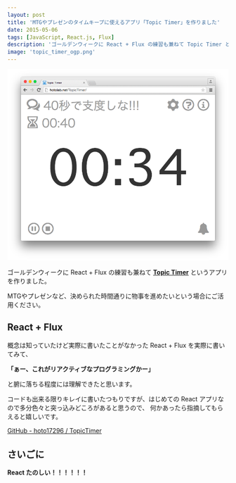 ```yaml
---
layout: post
title: 'MTGやプレゼンのタイムキープに使えるアプリ「Topic Timer」を作りました'
date: 2015-05-06
tags: [JavaScript, React.js, Flux]
description: 'ゴールデンウィークに React + Flux の練習も兼ねて Topic Timer というアプリを作りました。MTGやプレゼンなど、決められた時間通りに物事を進めたいという場合にご活用ください。'
image: 'topic_timer_ogp.png'
---
```


[![](/images/topic_timer_head.png)](http://hotolab.net/TopicTimer/)

ゴールデンウィークに React + Flux の練習も兼ねて
**[Topic Timer](http://hotolab.net/TopicTimer/)**
というアプリを作りました。

MTGやプレゼンなど、決められた時間通りに物事を進めたいという場合にご活用ください。

## React + Flux
概念は知っていたけど実際に書いたことがなかった React + Flux を実際に書いてみて、

**「ぁー、これがリアクティブなプログラミングかー」**

と腑に落ちる程度には理解できたと思います。

コードも出来る限りキレイに書いたつもりですが、はじめての
React アプリなので多分色々と突っ込みどころがあると思うので、
何かあったら指摘してもらえると嬉しいです。

[GitHub - hoto17296 / TopicTimer](https://github.com/hoto17296/TopicTimer)

## さいごに

**React たのしい！！！！！！**
